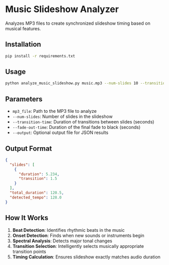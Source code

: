 # Music Slideshow Analyzer

Analyzes MP3 files to create synchronized slideshow timing based on musical features.

## Installation

```bash
pip install -r requirements.txt
```

## Usage

```bash
python analyze_music_slideshow.py music.mp3 --num-slides 10 --transition-time 1.5 --fade-out-time 2.0
```

## Parameters

- `mp3_file`: Path to the MP3 file to analyze
- `--num-slides`: Number of slides in the slideshow
- `--transition-time`: Duration of transitions between slides (seconds)
- `--fade-out-time`: Duration of the final fade to black (seconds)
- `--output`: Optional output file for JSON results

## Output Format

```json
{
  "slides": [
    {
      "duration": 5.234,
      "transition": 1.5
    }
  ],
  "total_duration": 120.5,
  "detected_tempo": 128.0
}
```

## How It Works

1. **Beat Detection**: Identifies rhythmic beats in the music
2. **Onset Detection**: Finds when new sounds or instruments begin
3. **Spectral Analysis**: Detects major tonal changes
4. **Transition Selection**: Intelligently selects musically appropriate transition points
5. **Timing Calculation**: Ensures slideshow exactly matches audio duration
